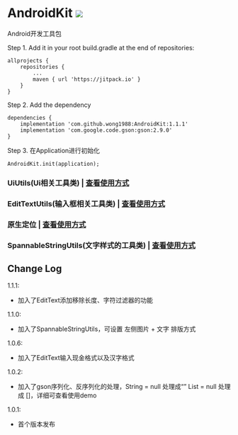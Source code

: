 # AndroidKit [![](https://www.jitpack.io/v/wong1988/AndroidKit.svg)](https://www.jitpack.io/#wong1988/AndroidKit)

Android开发工具包

Step 1. Add it in your root build.gradle at the end of repositories:

```
allprojects {
    repositories {
        ...
        maven { url 'https://jitpack.io' }
    }
}
```

Step 2. Add the dependency

```
dependencies {
    implementation 'com.github.wong1988:AndroidKit:1.1.1'
    implementation 'com.google.code.gson:gson:2.9.0'
}
```

Step 3. 在Application进行初始化

```
AndroidKit.init(application);
```

### UiUtils(Ui相关工具类) | [查看使用方式](https://github.com/wong1988/AndroidKit/blob/main/UiUtils-README.md)

### EditTextUtils(输入框相关工具类) | [查看使用方式](https://github.com/wong1988/AndroidKit/blob/main/EditTextUtils-README.md)

### 原生定位 | [查看使用方式](https://github.com/wong1988/AndroidKit/blob/main/原生定位-README.md)

### SpannableStringUtils(文字样式的工具类) | [查看使用方式](https://github.com/wong1988/AndroidKit/blob/main/SpannableStringUtils-README.md)

## Change Log

1.1.1:

* 加入了EditText添加移除长度、字符过滤器的功能

1.1.0:

* 加入了SpannableStringUtils，可设置 左侧图片 + 文字 排版方式

1.0.6:

* 加入了EditText输入现金格式以及汉字格式

1.0.2:

* 加入了gson序列化、反序列化的处理，String = null 处理成“” List = null 处理成 []，详细可查看使用demo

1.0.1:

* 首个版本发布